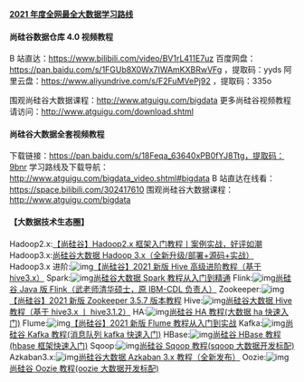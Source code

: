 [**2021 年度全网最全大数据学习路线**](https://www.bilibili.com/read/cv5213600)

#### 尚硅谷数据仓库 4.0 视频教程

B 站直达：https://www.bilibili.com/video/BV1rL411E7uz
百度网盘：https://pan.baidu.com/s/1FGUb8X0Wx7IWAmKXBRwVFg ，提取码：yyds
阿里云盘：https://www.aliyundrive.com/s/F2FuMVePj92 ，提取码：335o

围观尚硅谷大数据课程：http://www.atguigu.com/bigdata
更多尚硅谷视频教程请访问：http://www.atguigu.com/download.shtml

#### 尚硅谷大数据全套视频教程

下载链接：https://pan.baidu.com/s/18Feqa_63640xPB0fYJ8Ttg，提取码：9bnr
学习路线及下载导航：http://www.atguigu.com/bigdata_video.shtml#bigdata
B 站直达在线看：https://space.bilibili.com/302417610
围观尚硅谷大数据课程：http://www.atguigu.com/bigdata

#### 【大数据技术生态圈】

Hadoop2.x:[【尚硅谷】Hadoop2.x 框架入门教程丨案例实战，好评如潮](https://www.bilibili.com/video/BV1cW411r7c5)
Hadoop3.x:[尚硅谷大数据 Hadoop 3.x（全新升级/部署+源码+实战）](https://www.bilibili.com/video/BV1Qp4y1n7EN)
Hadoop3.x 进阶:![img](https://i0.hdslb.com/bfs/activity-plat/static/20201110/4c8b2dbaded282e67c9a31daa4297c3c/AeQJlYP7e.png)[【尚硅谷】2021 新版 Hive 高级进阶教程（基于 hive3.x）](https://www.bilibili.com/video/BV1Cb4y1r7p2)
Spark:![img](https://i0.hdslb.com/bfs/activity-plat/static/20201110/4c8b2dbaded282e67c9a31daa4297c3c/AeQJlYP7e.png)[尚硅谷大数据 Spark 教程从入门到精通](https://www.bilibili.com/video/BV11A411L7CK)
Flink:![img](https://i0.hdslb.com/bfs/activity-plat/static/20201110/4c8b2dbaded282e67c9a31daa4297c3c/AeQJlYP7e.png)[尚硅谷 Java 版 Flink（武老师清华硕士，原 IBM-CDL 负责人）](https://www.bilibili.com/video/BV1qy4y1q728)
Zookeeper:![img](https://i0.hdslb.com/bfs/activity-plat/static/20201110/4c8b2dbaded282e67c9a31daa4297c3c/AeQJlYP7e.png)[【尚硅谷】2021 新版 Zookeeper 3.5.7 版本教程](https://www.bilibili.com/video/BV1to4y1C7gw)
Hive:![img](https://i0.hdslb.com/bfs/activity-plat/static/20201110/4c8b2dbaded282e67c9a31daa4297c3c/AeQJlYP7e.png)[尚硅谷大数据 Hive 教程（基于 hive3.x 丨 hive3.1.2）](https://www.bilibili.com/video/BV1EZ4y1G7iL)
HA:![img](https://i0.hdslb.com/bfs/activity-plat/static/20201110/4c8b2dbaded282e67c9a31daa4297c3c/AeQJlYP7e.png)[尚硅谷 HA 教程(大数据 ha 快速入门)](https://www.bilibili.com/video/BV1zb411P7KY)
Flume:![img](https://i0.hdslb.com/bfs/activity-plat/static/20201110/4c8b2dbaded282e67c9a31daa4297c3c/AeQJlYP7e.png)[【尚硅谷】2021 新版 Flume 教程从入门到实战](https://www.bilibili.com/video/BV1wf4y1G7EQ)
Kafka:![img](https://i0.hdslb.com/bfs/activity-plat/static/20201110/4c8b2dbaded282e67c9a31daa4297c3c/AeQJlYP7e.png)[尚硅谷 Kafka 教程(消息队列 kafka 快速入门)](https://www.bilibili.com/video/BV1a4411B7V9)
HBase:![img](https://i0.hdslb.com/bfs/activity-plat/static/20201110/4c8b2dbaded282e67c9a31daa4297c3c/AeQJlYP7e.png)[尚硅谷 HBase 教程(hbase 框架快速入门)](https://www.bilibili.com/video/BV1Y4411B7jy)
Sqoop:![img](https://i0.hdslb.com/bfs/activity-plat/static/20201110/4c8b2dbaded282e67c9a31daa4297c3c/AeQJlYP7e.png)[尚硅谷 Sqoop 教程(sqoop 大数据开发标配)](https://www.bilibili.com/video/BV1jb411A7tc)
Azkaban3.x:![img](https://i0.hdslb.com/bfs/activity-plat/static/20201110/4c8b2dbaded282e67c9a31daa4297c3c/AeQJlYP7e.png)[尚硅谷大数据 Azkaban 3.x 教程（全新发布）](https://www.bilibili.com/video/BV1y54y18713)
Oozie:![img](https://i0.hdslb.com/bfs/activity-plat/static/20201110/4c8b2dbaded282e67c9a31daa4297c3c/AeQJlYP7e.png)[尚硅谷 Oozie 教程(oozie 大数据开发标配)](https://www.bilibili.com/video/BV1jb411A7Ar)
